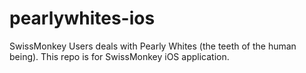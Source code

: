 # pearlywhites-ios
SwissMonkey Users deals with Pearly Whites (the teeth of the human being). This repo is for SwissMonkey iOS application.

